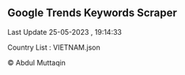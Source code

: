 

## Google Trends Keywords Scraper 
 
Last Update 25-05-2023 , 19:14:33

Country List :
VIETNAM.json



© Abdul Muttaqin 
